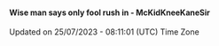#### Wise man says only fool rush in - McKidKneeKaneSir
Updated on 25/07/2023 - 08:11:01 (UTC) Time Zone
